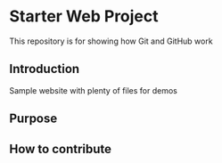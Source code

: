 # Starter Web Project

This repository is for showing how Git and GitHub work

## Introduction

Sample website with plenty of files for demos

## Purpose

## How to contribute


